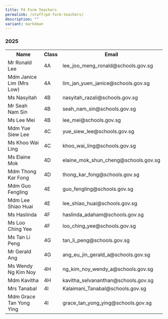 ```yaml
---
title: P4 Form Teachers
permalink: /staff/p4-form-teachers/
description: ""
variant: markdown
---
```

### **2025**
<table>
    <tbody><tr style="width:100%">
        <th style="width:40%">Name</th>
        <th style="width:10%">Class</th>
        <th style="width:50%">Email</th>
    </tr>
<tr>
        <td>Mr Ronald Lee</td>
        <td>4A</td>
        <td>lee_joo_meng_ronald@schools.gov.sg</td>
    </tr>
   <tr>
        <td>Mdm Janice Lim (Mrs Low)</td>
        <td>4A</td>
        <td>lim_jan_yuen_janice@schools.gov.sg</td>
    </tr>
<tr>
        <td>Ms Nasyitah</td>
        <td>4B</td>
        <td>nasyitah_razali@schools.gov.sg</td>
    </tr>
<tr>
        <td>Mr Seah Nam Sin</td>
        <td>4B</td>
        <td>seah_nam_sin@schools.gov.sg</td>
    </tr>
<tr>
        <td>Ms Lee Mei</td>
        <td>4B</td>
        <td>lee_mei@schools.gov.sg</td>
    </tr>		
   <tr>
        <td>Mdm Yue Siew Lee</td>
        <td>4C</td>
        <td>yue_siew_lee@schools.gov.sg</td>
</tr>
   <tr>
        <td>Ms Khoo Wai Ling</td>
        <td>4C</td>
        <td>khoo_wai_ling@schools.gov.sg</td>
    </tr>
<tr>
        <td>Ms Elaine Mok</td>
        <td>4D</td>
        <td>elaine_mok_shun_cheng@schools.gov.sg</td>
    </tr>
<tr>
        <td>Mdm Thong Kar Fong</td>
        <td>4D</td>
        <td>thong_kar_fong@schools.gov.sg</td>
    </tr>			
 <tr>
        <td>Mdm Guo Fengling</td>
        <td>4E</td>
        <td>guo_fengling@schools.gov.sg</td>
    </tr>
   <tr>
        <td>Mdm Lee Shiao Huai</td>
        <td>4E</td>
        <td>lee_shiao_huai@schools.gov.sg</td>
    </tr>
    <tr>
        <td>Ms Haslinda</td>
        <td>4F</td>
        <td>haslinda_adaham@schools.gov.sg</td>
    </tr>
  <tr>
        <td>Ms Loo Ching Yee</td>
        <td>4F</td>
        <td>loo_ching_yee@schools.gov.sg</td>
    </tr>
 <tr>
        <td>Ms Tan Li Peng</td>
        <td>4G</td>
        <td>tan_li_peng@schools.gov.sg</td>
    </tr>
<tr>
        <td>Mr Gerald Ang</td>
        <td>4G</td>
        <td>ang_eu_jin_gerald_a@schools.gov.sg
</td>
    </tr>
<tr>
        <td>Ms Wendy Ng Kim Noy</td>
        <td>4H</td>
        <td>ng_kim_noy_wendy_a@schools.gov.sg</td>
    </tr>
<tr>
        <td>Mdm Kavitha</td>
        <td>4H</td>
        <td>kavitha_selvananthan@schools.gov.sg</td>
    </tr>   
<tr>
        <td>Mrs Tanabal</td>
        <td>4I</td>
        <td>Kalaimani_Tanabal@schools.gov.sg</td>
    </tr>
<tr>
        <td>Mdm Grace Tan Yong Ying</td>
        <td>4I</td>
        <td>grace_tan_yong_ying@schools.gov.sg</td>
    </tr>
</tbody></table>